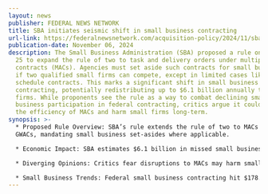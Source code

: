 ```yaml
---
layout: news
publisher: FEDERAL NEWS NETWORK
title: SBA initiates seismic shift in small business contracting
url-link: https://federalnewsnetwork.com/acquisition-policy/2024/11/sba-initiates-seismic-shift-in-small-business-contracting/
publication-date: November 06, 2024
description: The Small Business Administration (SBA) proposed a rule on October
  25 to expand the rule of two to task and delivery orders under multiple award
  contracts (MACs). Agencies must set aside such contracts for small businesses
  if two qualified small firms can compete, except in limited cases like GSA
  schedule contracts. This marks a significant shift in small business
  contracting, potentially redistributing up to $6.1 billion annually to small
  firms. While proponents see the rule as a way to combat declining small
  business participation in federal contracting, critics argue it could disrupt
  the efficiency of MACs and harm small firms long-term.
synopsis: >-
  * Proposed Rule Overview: SBA’s rule extends the rule of two to MACs and
  GWACs, mandating small business set-asides where applicable.

  * Economic Impact: SBA estimates $6.1 billion in missed small business awards could be addressed by applying the rule of two.

  * Diverging Opinions: Critics fear disruptions to MACs may harm small businesses, while proponents see it as reversing declining small business participation.

  * Small Business Trends: Federal small business contracting hit $178.6 billion in 2023, but prime contractors have declined by 40% since 2010.
---
```

